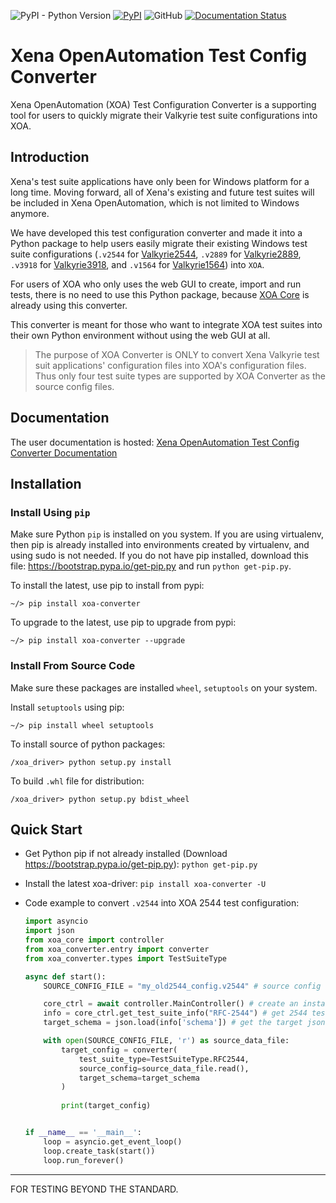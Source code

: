 ![PyPI - Python Version](https://img.shields.io/pypi/pyversions/xoa-converter) [![PyPI](https://img.shields.io/pypi/v/xoa-converter)](https://pypi.python.org/pypi/xoa-converter) ![GitHub](https://img.shields.io/github/license/xenanetworks/open-automation-config-converter) [![Documentation Status](https://readthedocs.org/projects/xena-openautomation-test-config-converter/badge/?version=stable)](https://xena-openautomation-test-config-converter.readthedocs.io/en/stable/?badge=stable)
# Xena OpenAutomation Test Config Converter
Xena OpenAutomation (XOA) Test Configuration Converter is a supporting tool for users to quickly migrate their Valkyrie test suite configurations into XOA.

## Introduction
Xena's test suite applications have only been for Windows platform for a long time. Moving forward, all of Xena's existing and future test suites will be included in Xena OpenAutomation, which is not limited to Windows anymore. 

We have developed this test configuration converter and made it into a Python package to help users easily migrate their existing Windows test suite configurations (`.v2544` for [Valkyrie2544](https://xenanetworks.com/product/valkyrie2544/), `.v2889` for [Valkyrie2889](https://xenanetworks.com/product/valkyrie2889/), `.v3918` for [Valkyrie3918](https://xenanetworks.com/product/valkyrie3918/), and `.v1564` for [Valkyrie1564](https://xenanetworks.com/product/valkyrie1564/)) into `XOA`.

For users of XOA who only uses the web GUI to create, import and run tests, there is no need to use this Python package, because [XOA Core](https://github.com/xenanetworks/open-automation-core) is already using this converter.

This converter is meant for those who want to integrate XOA test suites into their own Python environment without using the web GUI at all.

> The purpose of XOA Converter is ONLY to convert Xena Valkyrie test suit applications' configuration files into XOA's configuration files. Thus only four test suite types are supported by XOA Converter as the source config files. 

## Documentation
The user documentation is hosted:
[Xena OpenAutomation Test Config Converter Documentation](https://docs.xenanetworks.com/projects/xoa-core)


## Installation

### Install Using `pip`
Make sure Python `pip` is installed on you system. If you are using virtualenv, then pip is already installed into environments created by virtualenv, and using sudo is not needed. If you do not have pip installed, download this file: https://bootstrap.pypa.io/get-pip.py and run `python get-pip.py`.

To install the latest, use pip to install from pypi:
``` shell
~/> pip install xoa-converter
```

To upgrade to the latest, use pip to upgrade from pypi:
``` shell
~/> pip install xoa-converter --upgrade
```

### Install From Source Code
Make sure these packages are installed ``wheel``, ``setuptools`` on your system.

Install ``setuptools`` using pip:
``` shell
~/> pip install wheel setuptools
```

To install source of python packages:
``` shell
/xoa_driver> python setup.py install
```

To build ``.whl`` file for distribution:
``` shell
/xoa_driver> python setup.py bdist_wheel
```

## Quick Start

* Get Python pip if not already installed (Download https://bootstrap.pypa.io/get-pip.py):
    `python get-pip.py`

* Install the latest xoa-driver:
    `pip install xoa-converter -U`

* Code example to convert `.v2544` into XOA 2544 test configuration:
    ```python
    import asyncio
    import json
    from xoa_core import controller
    from xoa_converter.entry import converter
    from xoa_converter.types import TestSuiteType

    async def start():
        SOURCE_CONFIG_FILE = "my_old2544_config.v2544" # source config file to be converted

        core_ctrl = await controller.MainController() # create an instance of xoa core controller
        info = core_ctrl.get_test_suite_info("RFC-2544") # get 2544 test suite information from the core's registration
        target_schema = json.load(info['schema']) # get the target json schema

        with open(SOURCE_CONFIG_FILE, 'r') as source_data_file:
            target_config = converter(
                test_suite_type=TestSuiteType.RFC2544, 
                source_config=source_data_file.read(), 
                target_schema=target_schema
            )
            
            print(target_config)


    if __name__ == '__main__':
        loop = asyncio.get_event_loop()
        loop.create_task(start())
        loop.run_forever()
    ```


***

FOR TESTING BEYOND THE STANDARD.

